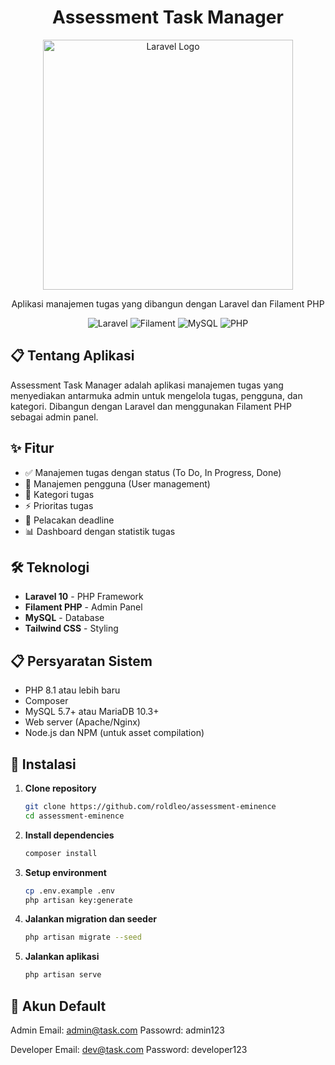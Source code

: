 <h1 align="center">Assessment Task Manager</h1>

<p align="center">
  <img src="https://raw.githubusercontent.com/laravel/art/master/logo-lockup/5%20SVG/2%20CMYK/1%20Full%20Color/laravel-logolockup-cmyk-red.svg" width="400" alt="Laravel Logo">
</p>

<p align="center">
  Aplikasi manajemen tugas yang dibangun dengan Laravel dan Filament PHP
</p>

<p align="center">
  <img src="https://img.shields.io/badge/Laravel-FF2D20?style=for-the-badge&logo=laravel&logoColor=white" alt="Laravel">
  <img src="https://img.shields.io/badge/Filament-FF3852?style=for-the-badge" alt="Filament">
  <img src="https://img.shields.io/badge/MySQL-005C84?style=for-the-badge&logo=mysql&logoColor=white" alt="MySQL">
  <img src="https://img.shields.io/badge/PHP-777BB4?style=for-the-badge&logo=php&logoColor=white" alt="PHP">
</p>

## 📋 Tentang Aplikasi

Assessment Task Manager adalah aplikasi manajemen tugas yang menyediakan antarmuka admin untuk mengelola tugas, pengguna, dan kategori. Dibangun dengan Laravel dan menggunakan Filament PHP sebagai admin panel.

## ✨ Fitur

-   ✅ Manajemen tugas dengan status (To Do, In Progress, Done)
-   👥 Manajemen pengguna (User management)
-   📂 Kategori tugas
-   ⚡ Prioritas tugas
-   📅 Pelacakan deadline
-   📊 Dashboard dengan statistik tugas

## 🛠️ Teknologi

-   **Laravel 10** - PHP Framework
-   **Filament PHP** - Admin Panel
-   **MySQL** - Database
-   **Tailwind CSS** - Styling

## 📋 Persyaratan Sistem

-   PHP 8.1 atau lebih baru
-   Composer
-   MySQL 5.7+ atau MariaDB 10.3+
-   Web server (Apache/Nginx)
-   Node.js dan NPM (untuk asset compilation)

## 🚀 Instalasi

1. **Clone repository**
    ```bash
    git clone https://github.com/roldleo/assessment-eminence
    cd assessment-eminence
    ```
2. **Install dependencies**
    ```bash
    composer install
    ```
3. **Setup environment**
    ```bash
    cp .env.example .env
    php artisan key:generate
    ```
4. **Jalankan migration dan seeder**
    ```bash
    php artisan migrate --seed
    ```
5. **Jalankan aplikasi**
    ```bash
    php artisan serve
    ```

## 🔐 Akun Default

Admin
Email: admin@task.com
Passowrd: admin123

Developer
Email: dev@task.com
Password: developer123

